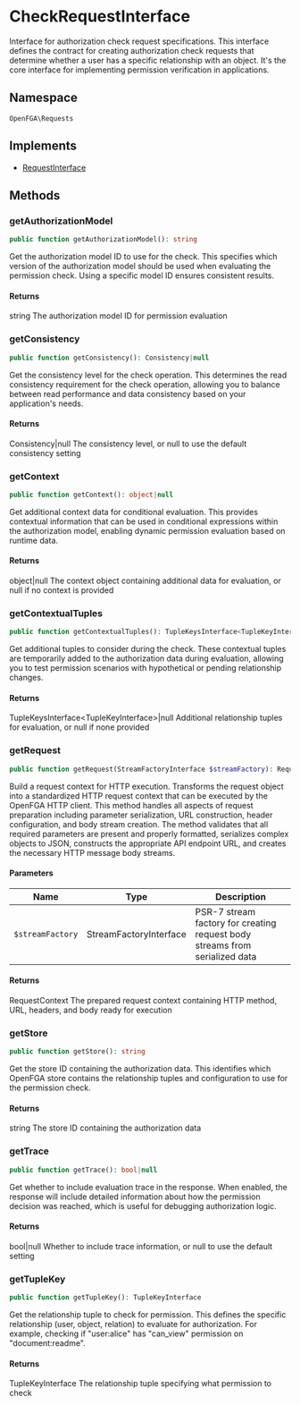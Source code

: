 # CheckRequestInterface

Interface for authorization check request specifications. This interface defines the contract for creating authorization check requests that determine whether a user has a specific relationship with an object. It&#039;s the core interface for implementing permission verification in applications.

## Namespace
`OpenFGA\Requests`

## Implements
* [RequestInterface](RequestInterface.md)



## Methods
### getAuthorizationModel


```php
public function getAuthorizationModel(): string
```

Get the authorization model ID to use for the check. This specifies which version of the authorization model should be used when evaluating the permission check. Using a specific model ID ensures consistent results.


#### Returns
string
 The authorization model ID for permission evaluation

### getConsistency


```php
public function getConsistency(): Consistency|null
```

Get the consistency level for the check operation. This determines the read consistency requirement for the check operation, allowing you to balance between read performance and data consistency based on your application&#039;s needs.


#### Returns
Consistency&#124;null
 The consistency level, or null to use the default consistency setting

### getContext


```php
public function getContext(): object|null
```

Get additional context data for conditional evaluation. This provides contextual information that can be used in conditional expressions within the authorization model, enabling dynamic permission evaluation based on runtime data.


#### Returns
object&#124;null
 The context object containing additional data for evaluation, or null if no context is provided

### getContextualTuples


```php
public function getContextualTuples(): TupleKeysInterface<TupleKeyInterface>|null
```

Get additional tuples to consider during the check. These contextual tuples are temporarily added to the authorization data during evaluation, allowing you to test permission scenarios with hypothetical or pending relationship changes.


#### Returns
TupleKeysInterface&lt;TupleKeyInterface&gt;&#124;null
 Additional relationship tuples for evaluation, or null if none provided

### getRequest


```php
public function getRequest(StreamFactoryInterface $streamFactory): RequestContext
```

Build a request context for HTTP execution. Transforms the request object into a standardized HTTP request context that can be executed by the OpenFGA HTTP client. This method handles all aspects of request preparation including parameter serialization, URL construction, header configuration, and body stream creation. The method validates that all required parameters are present and properly formatted, serializes complex objects to JSON, constructs the appropriate API endpoint URL, and creates the necessary HTTP message body streams.

#### Parameters
| Name | Type | Description |
|------|------|-------------|
| `$streamFactory` | StreamFactoryInterface | PSR-7 stream factory for creating request body streams from serialized data |

#### Returns
RequestContext
 The prepared request context containing HTTP method, URL, headers, and body ready for execution

### getStore


```php
public function getStore(): string
```

Get the store ID containing the authorization data. This identifies which OpenFGA store contains the relationship tuples and configuration to use for the permission check.


#### Returns
string
 The store ID containing the authorization data

### getTrace


```php
public function getTrace(): bool|null
```

Get whether to include evaluation trace in the response. When enabled, the response will include detailed information about how the permission decision was reached, which is useful for debugging authorization logic.


#### Returns
bool&#124;null
 Whether to include trace information, or null to use the default setting

### getTupleKey


```php
public function getTupleKey(): TupleKeyInterface
```

Get the relationship tuple to check for permission. This defines the specific relationship (user, object, relation) to evaluate for authorization. For example, checking if &quot;user:alice&quot; has &quot;can_view&quot; permission on &quot;document:readme&quot;.


#### Returns
TupleKeyInterface
 The relationship tuple specifying what permission to check

